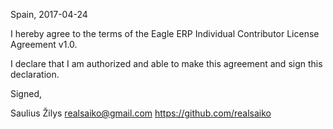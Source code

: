 Spain, 2017-04-24

I hereby agree to the terms of the Eagle ERP Individual Contributor License
Agreement v1.0.

I declare that I am authorized and able to make this agreement and sign this
declaration.

Signed,

Saulius Žilys realsaiko@gmail.com https://github.com/realsaiko

